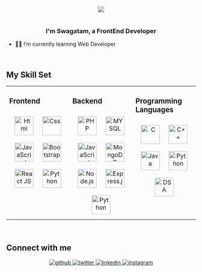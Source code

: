 <div align="center">
<img src="portfolio-page/img/3.jpg" align="center" />
</div>  
  
<br/>

### <div align="center">I'm Swagatam, a FrontEnd Developer</div>


- 👨‍💻 I’m currently learning Web Developer

<br/>


## My Skill Set

<table><tr><td valign="top" width="33%">

<h3> Frontend </h3>

<div align="center">  
<img style="margin: 10px" src="![html](https://github.com/swagatamadhikary018/swagatam-portfolio-main/blob/8124858301c5e428e88da533eff7ce05fe7d9c56/icons/html.png)" alt="Html" height="50" />  
<img style="margin: 10px" src="portfolio-page/img/icons/css.png" alt="Css" height="50" />  
<img style="margin: 10px" src="portfolio-page/img/icons/js.png" alt="JavaScript" height="50" />
<img style="margin: 10px" src="portfolio-page/img/icons/bootstrap.png" alt="Bootstrap" height="50" />  
<img style="margin: 10px" src="portfolio-page/img/icons/reactjs.png" alt="React JS" height="50" />  
<img style="margin: 10px" src="portfolio-page/img/icons/python.png" alt="Python" height="50" />
</div>

</div></td><td valign="top" width="33%">

<h3> Backend </h3>
<div align="center">  
<img style="margin: 10px" src="assets/php.svg" alt="PHP" height="50" />  
<img style="margin: 10px" src="assets/mysql.png" alt="MYSQL" height="50" />  
<img style="margin: 10px" src="assets/js.png" alt="JavaScript" height="50" />  
<img style="margin: 10px" src="assets/mongodb.png" alt="MongoDB" height="50" />  
<img style="margin: 10px" src="assets/nodejs.png" alt="Node.js" height="50" />  
<img style="margin: 10px" src="assets/firebase.png" alt="Express.js" height="50" />  
<img style="margin: 10px" src="assets/python.png" alt="Python" height="50" />  
</div> 
</div></td><td valign="top" width="33%">

<h3> Programming Languages </h3>

<div align="center">  
<img style="margin: 10px" src="assets/c.png" alt="C" height="50" />  
<img style="margin: 10px" src="assets/cpp.png" alt="C++" height="50" />  
<img style="margin: 10px" src="assets/java.png" alt="Java" height="50" />  
<img style="margin: 10px" src="assets/python.png" alt="Python" height="50" />
<img style="margin: 10px" src="assets/dsa.png" alt="DSA" height="50" />
</div></td></tr></table>

<br/>


## Connect with me

<div align="center">
<a href="https://github.com/swagatamadhikary018" target="_blank">
<img src=https://img.shields.io/badge/github-%2324292e.svg?&style=for-the-badge&logo=github&logoColor=white alt=github style="margin-bottom: 5px;" />
</a>
<a href="https://twitter.com/Swagatam2003" target="_blank">
<img src=https://img.shields.io/badge/twitter-%2300acee.svg?&style=for-the-badge&logo=twitter&logoColor=white alt=twitter style="margin-bottom: 5px;" />
</a>
<a href="https://www.linkedin.com/in/swagatamadhikary/" target="_blank">
<img src=https://img.shields.io/badge/linkedin-%231E77B5.svg?&style=for-the-badge&logo=linkedin&logoColor=white alt=linkedin style="margin-bottom: 5px;" />
</a>
<a href="https://www.instagram.com/__iam__swagatammm__/" target="_blank">
<img src=https://img.shields.io/badge/instagram-%23000000.svg?&style=for-the-badge&logo=instagram&logoColor=white alt=instagram style="margin-bottom: 5px;" />
</a>  
</div>  


<br/>
